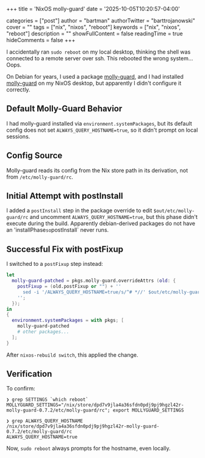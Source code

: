 +++
title = 'NixOS molly-guard'
date = '2025-10-05T10:20:57-04:00'

categories = ["post"]
author = "bartman"
authorTwitter = "barttrojanowski"
cover = ""
tags = ["nix", "nixos", "reboot"]
keywords = ["nix", "nixos", "reboot"]
description = ""
showFullContent = false
readingTime = true
hideComments = false
+++

I accidentally ran `sudo reboot` on my local desktop, thinking the shell was connected to a remote server over ssh. This rebooted the wrong system... Oops.

On Debian for years, I used a package [molly-guard](https://packages.debian.org/sid/molly-guard), and I had installed [molly-guard](https://github.com/NixOS/nixpkgs/blob/nixos-unstable/pkgs/by-name/mo/molly-guard/package.nix#L35) on my NixOS desktop, but apparently I didn't configure it correctly.

<!--more-->

## Default Molly-Guard Behavior
I had molly-guard installed via `environment.systemPackages`, but its default config does not set `ALWAYS_QUERY_HOSTNAME=true`, so it didn't prompt on local sessions.

## Config Source
Molly-guard reads its config from the Nix store path in its derivation, not from `/etc/molly-guard/rc`.

## Initial Attempt with postInstall
I added a `postInstall` step in the package override to edit `$out/etc/molly-guard/rc` and uncomment `ALWAYS_QUERY_HOSTNAME=true`, but this phase didn't execute during the build.
Apparently debian-derived packages do not have an 'installPhase` so `postInstall` never runs.

## Successful Fix with postFixup
I switched to a `postFixup` step instead:

```nix
let
  molly-guard-patched = pkgs.molly-guard.overrideAttrs (old: {
    postFixup = (old.postFixup or "") + ''
      sed -i '/ALWAYS_QUERY_HOSTNAME=true/s/^# *//' $out/etc/molly-guard/rc
    '';
  });
in
{
  environment.systemPackages = with pkgs; [
    molly-guard-patched
    # other packages...
  ];
}
```

After `nixos-rebuild switch`, this applied the change.

## Verification
To confirm:

```
❯ grep SETTINGS `which reboot`
MOLLYGUARD_SETTINGS="/nix/store/dpd7v9jla4a36sfdn0pdj9pj9hgzl42r-molly-guard-0.7.2/etc/molly-guard/rc"; export MOLLYGUARD_SETTINGS

❯ grep ALWAYS_QUERY_HOSTNAME /nix/store/dpd7v9jla4a36sfdn0pdj9pj9hgzl42r-molly-guard-0.7.2/etc/molly-guard/rc
ALWAYS_QUERY_HOSTNAME=true
```

Now, `sudo reboot` always prompts for the hostname, even locally.
